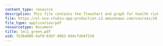 ```yaml
---
content_type: resource
description: This file contains the flowchart and graph for health risk assessement.
file: https://ol-ocw-studio-app-production.s3.amazonaws.com/courses/20-104j-chemicals-in-the-environment-toxicology-and-public-health-be-104j-spring-2005/7b3648069af003bfd6636d4cfde0f23d_lec1_green.pdf
file_type: application/pdf
resourcetype: Document
title: lec1_green.pdf
uid: 7b364806-9af0-03bf-d663-6d4cfde0f23d
---
```

